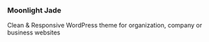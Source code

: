 ### Moonlight Jade
Clean & Responsive WordPress theme for organization, company or business websites
